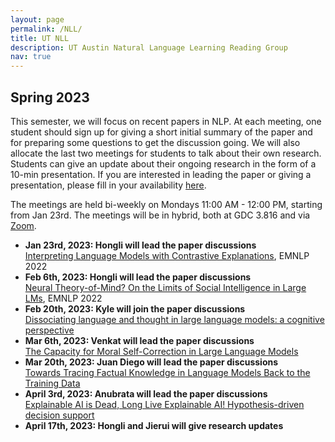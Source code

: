 ```yaml
---
layout: page
permalink: /NLL/
title: UT NLL
description: UT Austin Natural Language Learning Reading Group
nav: true
---
```


<!--, proposed by Professor <a href="https://www.cs.utexas.edu/~mooney/">Raymond Mooney</a>-->

<h2>Spring 2023</h2>
This semester, we will focus on recent papers in NLP. At each meeting, one student should sign up for giving a short initial summary of the paper and for preparing some questions to get the discussion going. We will also allocate the last two meetings for students to talk about their own research. Students can give an update about their ongoing research in the form of a 10-min presentation. If you are interested in leading the paper or giving a presentation, please fill in your availability <a href="https://docs.google.com/spreadsheets/d/17y7wGwBkSCq4ZCLCYVTyCmM2m_zGGA6eGmTNPUc6UM4/edit?usp=sharing">here</a>.

The meetings are held bi-weekly on Mondays 11:00 AM - 12:00 PM, starting from Jan 23rd. The meetings will be in hybrid, both at GDC 3.816 and via <a href="https://utexas.zoom.us/j/2413159498">Zoom</a>.

<ul>
   <li><strong>Jan 23rd, 2023: Hongli will lead the paper discussions</strong></li>
   <a href="https://aclanthology.org/2022.emnlp-main.14/">Interpreting Language Models with Contrastive Explanations</a>, EMNLP 2022

   <li><strong>Feb 6th, 2023: Hongli will lead the paper discussions</strong></li>
   <a href="https://aclanthology.org/2022.emnlp-main.248/">Neural Theory-of-Mind? On the Limits of Social Intelligence in Large LMs</a>, EMNLP 2022

   <li><strong>Feb 20th, 2023: Kyle will join the paper discussions</strong></li>
   <a href="https://arxiv.org/abs/2301.06627">Dissociating language and thought in large language models: a cognitive perspective</a>

   <li><strong>Mar 6th, 2023: Venkat will lead the paper discussions</strong></li>
   <a href="https://arxiv.org/abs/2302.07459">The Capacity for Moral Self-Correction in Large Language Models</a>

   <li><strong>Mar 20th, 2023: Juan Diego will lead the paper discussions</strong></li>
   <a href="https://arxiv.org/pdf/2205.11482">Towards Tracing Factual Knowledge in Language Models Back to the Training Data</a>

   <li><strong>April 3rd, 2023: Anubrata	will lead the paper discussions</strong></li>
   <a href="https://arxiv.org/abs/2302.12389">Explainable AI is Dead, Long Live Explainable AI! Hypothesis-driven decision support</a>

   <li><strong>April 17th, 2023: Hongli and Jierui will give research updates</strong></li>
</ul>
